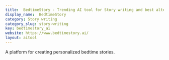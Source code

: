 ```yaml
---
title:  BedtimeStory - Trending AI tool for Story writing and best alternatives
display_name:  BedtimeStory
category: Story writing
category_slug: story-writing
key: bedtimestory_ai
website: https://www.bedtimestory.ai/
layout: aitool
---
```


A platform for creating personalized bedtime stories.
